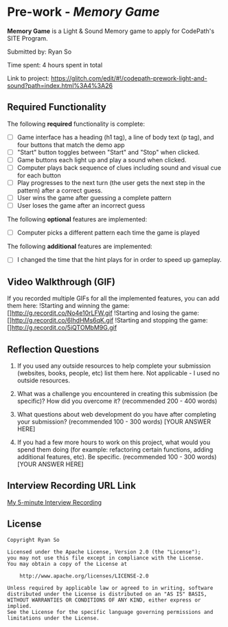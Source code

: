 # Pre-work - *Memory Game*

**Memory Game** is a Light & Sound Memory game to apply for CodePath's SITE Program. 

Submitted by: Ryan So

Time spent: 4 hours spent in total

Link to project: https://glitch.com/edit/#!/codepath-prework-light-and-sound?path=index.html%3A4%3A26

## Required Functionality

The following **required** functionality is complete:

* [ ] Game interface has a heading (h1 tag), a line of body text (p tag), and four buttons that match the demo app
* [ ] "Start" button toggles between "Start" and "Stop" when clicked. 
* [ ] Game buttons each light up and play a sound when clicked. 
* [ ] Computer plays back sequence of clues including sound and visual cue for each button
* [ ] Play progresses to the next turn (the user gets the next step in the pattern) after a correct guess. 
* [ ] User wins the game after guessing a complete pattern
* [ ] User loses the game after an incorrect guess

The following **optional** features are implemented:

* [ ] Computer picks a different pattern each time the game is played

The following **additional** features are implemented:

- [ ] I changed the time that the hint plays for in order to speed up gameplay.


## Video Walkthrough (GIF)

If you recorded multiple GIFs for all the implemented features, you can add them here:
!Starting and winning the game: []http://g.recordit.co/No4e10rLFW.gif
!Starting and losing the game: []http://g.recordit.co/6IhdHMs6qK.gif
!Starting and stopping the game: []http://g.recordit.co/5iQTOMbM9G.gif


## Reflection Questions
1. If you used any outside resources to help complete your submission (websites, books, people, etc) list them here. 
Not applicable - I used no outside resources.

2. What was a challenge you encountered in creating this submission (be specific)? How did you overcome it? (recommended 200 - 400 words) 


3. What questions about web development do you have after completing your submission? (recommended 100 - 300 words) 
[YOUR ANSWER HERE]

4. If you had a few more hours to work on this project, what would you spend them doing (for example: refactoring certain functions, adding additional features, etc). Be specific. (recommended 100 - 300 words) 
[YOUR ANSWER HERE]



## Interview Recording URL Link

[My 5-minute Interview Recording](your-link-here)


## License

    Copyright Ryan So

    Licensed under the Apache License, Version 2.0 (the "License");
    you may not use this file except in compliance with the License.
    You may obtain a copy of the License at

        http://www.apache.org/licenses/LICENSE-2.0

    Unless required by applicable law or agreed to in writing, software
    distributed under the License is distributed on an "AS IS" BASIS,
    WITHOUT WARRANTIES OR CONDITIONS OF ANY KIND, either express or implied.
    See the License for the specific language governing permissions and
    limitations under the License.

